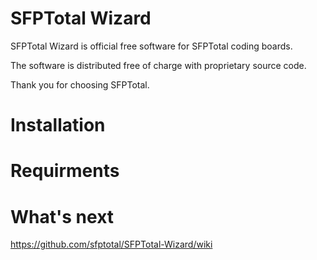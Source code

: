 # SFPTotal Wizard

SFPTotal Wizard is official free software for SFPTotal coding boards.

The software is distributed free of charge with proprietary source code.

Thank you for choosing SFPTotal.

# Installation

# Requirments

# What's next

https://github.com/sfptotal/SFPTotal-Wizard/wiki
